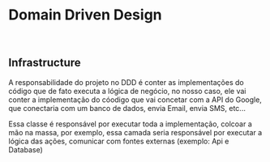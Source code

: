﻿<h1>Domain Driven Design</h1>
</br>

<h2>Infrastructure</h2>

A responsabilidade do projeto no DDD é conter as implementações do código que de fato executa a lógica de negócio,
no nosso caso, ele vai conter a implementação do cóodigo que vai concetar com a API do Google, que conectaria com um banco de dados,
envia Email, envia SMS, etc...

Essa classe é responsável por executar toda a implementação, colcoar a mão na massa, por exemplo, essa camada seria responsável por
executar a lógica das ações, comunicar com fontes externas (exemplo: Api e Database)